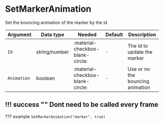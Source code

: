 # SetMarkerAnimation
Set the bouncing animation of the marker by the id

| Argument              | Data type                            | Needed                    | Default         | Description
| ----------------------| ------------------------------------ | ------------------------- |-----------------|-------------
| `Id`                | string/number | :material-checkbox-blank-circle: | `-` | The id to update the marker
| `Animation`                | boolean | :material-checkbox-blank-circle: | `-` | Use or no the bouncing animation
    
!!! success ""
    Dont need to be called every frame
---
??? example
    ```
    SetMarkerAnimation("marker", true)
    ```